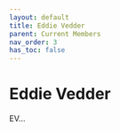 ```yaml
---
layout: default
title: Eddie Vedder
parent: Current Members
nav_order: 3
has_toc: false
---
```


# Eddie Vedder

EV...